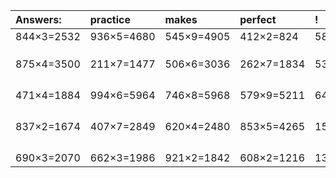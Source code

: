 | Answers: | practice | makes | perfect | ! |
| :--- | :--- | :--- | :--- | :--- |
| 844×3=2532 | 936×5=4680 | 545×9=4905 | 412×2=824 | 584×7=4088 | 
|   |   |   |   |   | 
|   |   |   |   |   | 
|   |   |   |   |   | 
| 875×4=3500 | 211×7=1477 | 506×6=3036 | 262×7=1834 | 537×8=4296 | 
|   |   |   |   |   | 
|   |   |   |   |   | 
|   |   |   |   |   | 
|   |   |   |   |   | 
| 471×4=1884 | 994×6=5964 | 746×8=5968 | 579×9=5211 | 640×2=1280 | 
|   |   |   |   |   | 
|   |   |   |   |   | 
|   |   |   |   |   | 
|   |   |   |   |   | 
| 837×2=1674 | 407×7=2849 | 620×4=2480 | 853×5=4265 | 157×4=628 | 
|   |   |   |   |   | 
|   |   |   |   |   | 
|   |   |   |   |   | 
|   |   |   |   |   | 
| 690×3=2070 | 662×3=1986 | 921×2=1842 | 608×2=1216 | 132×3=396 | 
